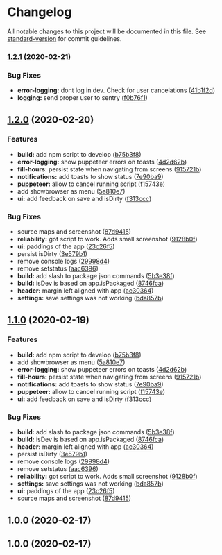 # Changelog

All notable changes to this project will be documented in this file. See [standard-version](https://github.com/conventional-changelog/standard-version) for commit guidelines.

### [1.2.1](https://github.com/fsschmitt/anteater/compare/v1.2.0...v1.2.1) (2020-02-21)


### Bug Fixes

* **error-logging:** dont log in dev. Check for user cancelations ([41b1f2d](https://github.com/fsschmitt/anteater/commit/41b1f2d1036c82060c20c8149beafdb140078981))
* **logging:** send proper user to sentry ([f0b76f1](https://github.com/fsschmitt/anteater/commit/f0b76f1c472c26cd68b2a3deb08608242b2f829c))

## [1.2.0](https://github.com/fsschmitt/anteater/compare/v1.0.0...v1.2.0) (2020-02-20)


### Features

* **build:** add npm script to develop ([b75b3f8](https://github.com/fsschmitt/anteater/commit/b75b3f8bbbc06927a5b2b475c940303ae5cd1833))
* **error-logging:** show puppeteer errors on toasts ([4d2d62b](https://github.com/fsschmitt/anteater/commit/4d2d62bb5a802857dfbdd3ae5f8f716047edff1e))
* **fill-hours:** persist state when navigating from screens ([915721b](https://github.com/fsschmitt/anteater/commit/915721b6e5056791605bfcf92ac7476866d487bd))
* **notifications:** add toasts to show status ([7e90ba9](https://github.com/fsschmitt/anteater/commit/7e90ba9e4ee5a3e8f4b260456a39f0d78417ebf1))
* **puppeteer:** allow to cancel running script ([f15743e](https://github.com/fsschmitt/anteater/commit/f15743ed4e582c567be8f52309bffc1f2df6aa8a))
* add showbrowser as menu ([5a810e7](https://github.com/fsschmitt/anteater/commit/5a810e70b20f086de6a5321115b93d3b107bc091))
* **ui:** add feedback on save and isDirty ([f313ccc](https://github.com/fsschmitt/anteater/commit/f313ccc48cb92896e407608c7716326f8588ea28))


### Bug Fixes

* source maps and screenshot ([87d9415](https://github.com/fsschmitt/anteater/commit/87d9415a9ec84c27817efad103ec753e3eed8eb2))
* **reliability:** got script to work. Adds small screenshot ([9128b0f](https://github.com/fsschmitt/anteater/commit/9128b0fd2b57559f74c6844675e13da7b92dda0b))
* **ui:** paddings of the app ([23c26f5](https://github.com/fsschmitt/anteater/commit/23c26f5f5be59fad2bc20457a13827c660083c9d))
* persist isDirty ([3e579b1](https://github.com/fsschmitt/anteater/commit/3e579b18e414747dc1c09e131fadb2134c02f5c8))
* remove console logs ([29998d4](https://github.com/fsschmitt/anteater/commit/29998d4f6ab482e45ae45fabdd9e3916b265e0fb))
* remove setstatus ([aac6396](https://github.com/fsschmitt/anteater/commit/aac63962d3f8411bbc4755edbfec1ea450e0df29))
* **build:** add slash to package json commands ([5b3e38f](https://github.com/fsschmitt/anteater/commit/5b3e38fb37e947ffd5a73934e62e68ab018a33e4))
* **build:** isDev is based on app.isPackaged ([8746fca](https://github.com/fsschmitt/anteater/commit/8746fcaedac3c93c3e9e441ed57726e79a8b0984))
* **header:** margin left aligned with app ([ac30364](https://github.com/fsschmitt/anteater/commit/ac303649f7b69c48c2ca7cd2883aa6cfb3832556))
* **settings:** save settings was not working ([bda857b](https://github.com/fsschmitt/anteater/commit/bda857b1b2d52e64a8ce7f9137773a611489e05d))

## [1.1.0](https://github.com/fsschmitt/anteater/compare/v1.0.0...v1.1.0) (2020-02-19)


### Features

* **build:** add npm script to develop ([b75b3f8](https://github.com/fsschmitt/anteater/commit/b75b3f8bbbc06927a5b2b475c940303ae5cd1833))
* add showbrowser as menu ([5a810e7](https://github.com/fsschmitt/anteater/commit/5a810e70b20f086de6a5321115b93d3b107bc091))
* **error-logging:** show puppeteer errors on toasts ([4d2d62b](https://github.com/fsschmitt/anteater/commit/4d2d62bb5a802857dfbdd3ae5f8f716047edff1e))
* **fill-hours:** persist state when navigating from screens ([915721b](https://github.com/fsschmitt/anteater/commit/915721b6e5056791605bfcf92ac7476866d487bd))
* **notifications:** add toasts to show status ([7e90ba9](https://github.com/fsschmitt/anteater/commit/7e90ba9e4ee5a3e8f4b260456a39f0d78417ebf1))
* **puppeteer:** allow to cancel running script ([f15743e](https://github.com/fsschmitt/anteater/commit/f15743ed4e582c567be8f52309bffc1f2df6aa8a))
* **ui:** add feedback on save and isDirty ([f313ccc](https://github.com/fsschmitt/anteater/commit/f313ccc48cb92896e407608c7716326f8588ea28))


### Bug Fixes

* **build:** add slash to package json commands ([5b3e38f](https://github.com/fsschmitt/anteater/commit/5b3e38fb37e947ffd5a73934e62e68ab018a33e4))
* **build:** isDev is based on app.isPackaged ([8746fca](https://github.com/fsschmitt/anteater/commit/8746fcaedac3c93c3e9e441ed57726e79a8b0984))
* **header:** margin left aligned with app ([ac30364](https://github.com/fsschmitt/anteater/commit/ac303649f7b69c48c2ca7cd2883aa6cfb3832556))
* persist isDirty ([3e579b1](https://github.com/fsschmitt/anteater/commit/3e579b18e414747dc1c09e131fadb2134c02f5c8))
* remove console logs ([29998d4](https://github.com/fsschmitt/anteater/commit/29998d4f6ab482e45ae45fabdd9e3916b265e0fb))
* remove setstatus ([aac6396](https://github.com/fsschmitt/anteater/commit/aac63962d3f8411bbc4755edbfec1ea450e0df29))
* **reliability:** got script to work. Adds small screenshot ([9128b0f](https://github.com/fsschmitt/anteater/commit/9128b0fd2b57559f74c6844675e13da7b92dda0b))
* **settings:** save settings was not working ([bda857b](https://github.com/fsschmitt/anteater/commit/bda857b1b2d52e64a8ce7f9137773a611489e05d))
* **ui:** paddings of the app ([23c26f5](https://github.com/fsschmitt/anteater/commit/23c26f5f5be59fad2bc20457a13827c660083c9d))
* source maps and screenshot ([87d9415](https://github.com/fsschmitt/anteater/commit/87d9415a9ec84c27817efad103ec753e3eed8eb2))

## 1.0.0 (2020-02-17)

## 1.0.0 (2020-02-17)

